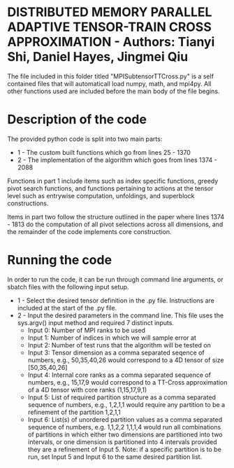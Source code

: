 # DISTRIBUTED MEMORY PARALLEL ADAPTIVE TENSOR-TRAIN CROSS APPROXIMATION - Authors: Tianyi Shi, Daniel Hayes, Jingmei Qiu

The file included in this folder titled "MPISubtensorTTCross.py" is a self contained files that will automaticall load numpy, math, and mpi4py. All other functions used are included before the main body of the file begins.

# Description of the code

The provided python code is split into two main parts:
* 1 - The custom built functions which go from lines 25 - 1370
* 2 - The implementation of the algorithm which goes from lines 1374 - 2088

Functions in part 1 include items such as index specific functions, greedy pivot search functions, and functions pertaining to actions at the tensor level such as entrywise computation, unfoldings, and superblock constructions.

Items in part two follow the structure outlined in the paper where lines 1374 - 1813 do the computation of all pivot selections across all dimensions, and the remainder of the code implements core construction. 

# Running the code

In order to run the code, it can be run through command line arguments, or sbatch files with the following input setup. 
* 1 - Select the desired tensor definition in the .py file. Instructions are included at the start of the .py file.
* 2 - Input the desired parameters in the command line. This file uses the sys.argv() input method and required 7 distinct inputs.
  * Input 0: Number of MPI ranks to be used
  * Input 1: Number of indices in which we will sample error at
  * Input 2: Number of test runs that the algorithm will be tested on
  * Input 3: Tensor dimension as a comma separated seqence of numbers, e.g., 50,35,40,26 would correspond to a 4D tensor of size [50,35,40,26]
  * Input 4: Internal core ranks as a comma separated sequence of numbers, e.g., 15,17,9 would correspond to a TT-Cross approximation of a 4D tensor with core ranks (1,15,17,9,1)
  * Input 5: List of required partition structure as a comma separated sequence of numbers, e.g., 1,2,1,1 would require any partition to be a refinement of the partition 1,2,1,1
  * Input 6: List(s) of unordered partition values as a comma separated sequence of numbers, e.g. 1,1,2,2 1,1,1,4 would run all combinations of partitions in which either two     dimensions are partitioned into two intervals, or one dimension is partitioned into 4 intervals provided they are a refinement of Input 5. Note: if a specific partition is to be run, set Input 5 and Input 6 to the same desired partition list.






